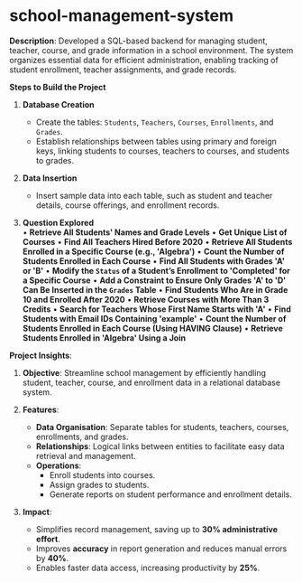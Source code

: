 # school-management-system
**Description**: 
Developed a SQL-based backend for managing student, teacher, course, and grade information in a school environment. The system organizes essential data for efficient administration, enabling tracking of student enrollment, teacher assignments, and grade records.

**Steps to Build the Project**

1. **Database Creation**
   - Create the tables: `Students`, `Teachers`, `Courses`, `Enrollments`, and `Grades`.
   - Establish relationships between tables using primary and foreign keys, linking students to courses, teachers to courses, and students to grades.

2. **Data Insertion**
   - Insert sample data into each table, such as student and teacher details, course offerings, and enrollment records.

3. **Question Explored**   
•  **Retrieve All Students' Names and Grade Levels**
•	**Get Unique List of Courses**
•	**Find All Teachers Hired Before 2020**
•	**Retrieve All Students Enrolled in a Specific Course (e.g., 'Algebra')**
•	**Count the Number of Students Enrolled in Each Course**
•	**Find All Students with Grades 'A' or 'B'**
•	**Modify the `Status` of a Student’s Enrollment to 'Completed' for a Specific Course**
•	**Add a Constraint to Ensure Only Grades 'A' to 'D' Can Be Inserted in the `Grades` Table**
•	**Find Students Who Are in Grade 10 and Enrolled After 2020**
•	**Retrieve Courses with More Than 3 Credits**
•	**Search for Teachers Whose First Name Starts with 'A'**
•	**Find Students with Email IDs Containing 'example'**
•	**Count the Number of Students Enrolled in Each Course (Using HAVING Clause)**
•	**Retrieve Students Enrolled in 'Algebra' Using a Join**


**Project Insights**:
1. **Objective**: 
   Streamline school management by efficiently handling student, teacher, course, and enrollment data in a relational database system.

2. **Features**:
   - **Data Organisation**: Separate tables for students, teachers, courses, enrollments, and grades.
   - **Relationships**: Logical links between entities to facilitate easy data retrieval and management.
   - **Operations**:
     - Enroll students into courses.
     - Assign grades to students.
     - Generate reports on student performance and enrollment details.

3. **Impact**: 
   - Simplifies record management, saving up to **30% administrative effort**.
   - Improves **accuracy** in report generation and reduces manual errors by **40%**.
   - Enables faster data access, increasing productivity by **25%**.
